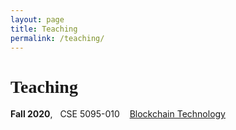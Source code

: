 ```yaml
---
layout: page
title: Teaching
permalink: /teaching/
---
```


<h1 style="font-family: 'Comic Sans MS'">Teaching</h1>

**Fall 2020**, &nbsp; CSE 5095-010 &nbsp;&nbsp; [Blockchain Technology](/courses/blockchain-technology-f2020/) 


